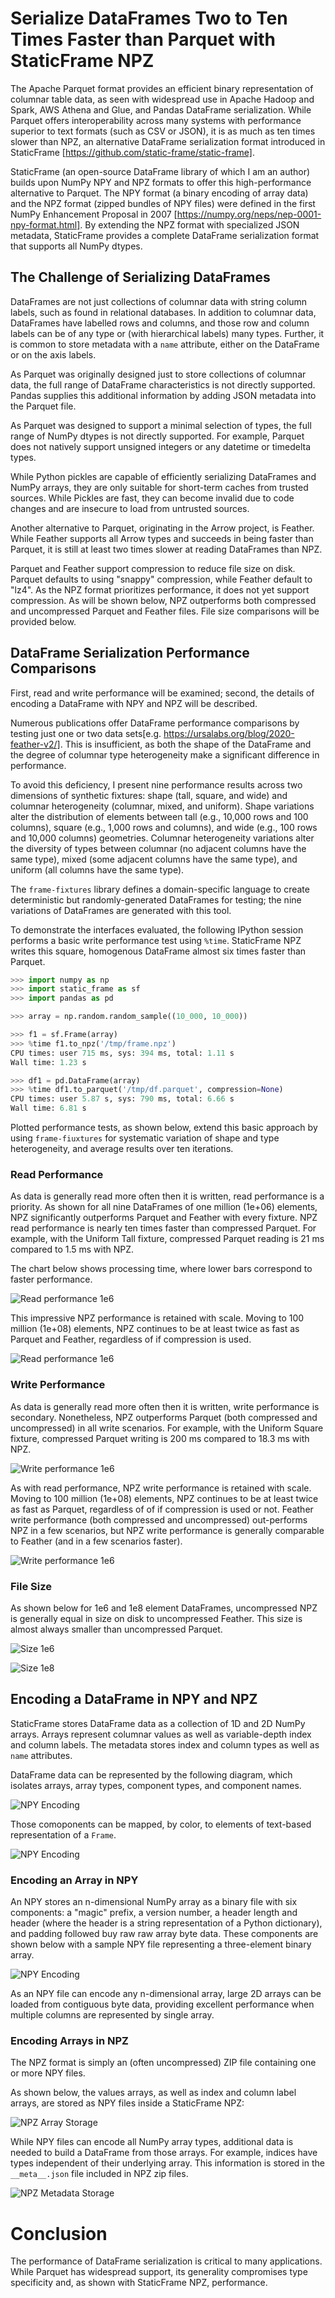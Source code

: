 

<!-- # Read and Write DataFrames Faster than Parquet with StaticFrame NPZ Serialization -->

# Serialize DataFrames Two to Ten Times Faster than Parquet with StaticFrame NPZ


The Apache Parquet format provides an efficient binary representation of columnar table data, as seen with widespread use in Apache Hadoop and Spark, AWS Athena and Glue, and Pandas DataFrame serialization. While Parquet offers interoperability across many systems with performance superior to text formats (such as CSV or JSON), it is as much as ten times slower than NPZ, an alternative DataFrame serialization format introduced in StaticFrame [https://github.com/static-frame/static-frame].

StaticFrame (an open-source DataFrame library of which I am an author) builds upon NumPy NPY and NPZ formats to offer this high-performance alternative to Parquet. The NPY format (a binary encoding of array data) and the NPZ format (zipped bundles of NPY files) were defined in the first NumPy Enhancement Proposal in 2007 [https://numpy.org/neps/nep-0001-npy-format.html]. By extending the NPZ format with specialized JSON metadata, StaticFrame provides a complete DataFrame serialization format that supports all NumPy dtypes.

<!-- As NPY is still the "default" binary representation of NumPy array data, underlying array data in StaticFrame NPZs are directly readable within NumPy. -->


## The Challenge of Serializing DataFrames

DataFrames are not just collections of columnar data with string column labels, such as found in relational databases. In addition to columnar data, DataFrames have labelled rows and columns, and those row and column labels can be of any type or (with hierarchical labels) many types. Further, it is common to store metadata with a ``name`` attribute, either on the DataFrame or on the axis labels.

As Parquet was originally designed just to store collections of columnar data, the full range of DataFrame characteristics is not directly supported. Pandas supplies this additional information by adding JSON metadata into the Parquet file.

As Parquet was designed to support a minimal selection of types, the full range of NumPy dtypes is not directly supported. For example, Parquet does not natively support unsigned integers or any datetime or timedelta types.

While Python pickles are capable of efficiently serializing DataFrames and NumPy arrays, they are only suitable for short-term caches from trusted sources. While Pickles are fast, they can become invalid due to code changes and are insecure to load from untrusted sources.

Another alternative to Parquet, originating in the Arrow project, is Feather. While Feather supports all Arrow types and succeeds in being faster than Parquet, it is still at least two times slower at reading DataFrames than NPZ.

Parquet and Feather support compression to reduce file size on disk. Parquet defaults to using "snappy" compression, while Feather default to "lz4". As the NPZ format prioritizes performance, it does not yet support compression. As will be shown below, NPZ outperforms both compressed and uncompressed Parquet and Feather files. File size comparisons will be provided below.


## DataFrame Serialization Performance Comparisons

First, read and write performance will be examined; second, the details of encoding a DataFrame with NPY and NPZ will be described.

Numerous publications offer DataFrame performance comparisons by testing just one or two data sets[e.g. https://ursalabs.org/blog/2020-feather-v2/]. This is insufficient, as both the shape of the DataFrame and the degree of columnar type heterogeneity make a significant difference in performance.

To avoid this deficiency, I present nine performance results across two dimensions of synthetic fixtures: shape (tall, square, and wide) and columnar heterogeneity (columnar, mixed, and uniform). Shape variations alter the distribution of elements between tall (e.g., 10,000 rows and 100 columns), square (e.g., 1,000 rows and columns), and wide (e.g., 100 rows and 10,000 columns) geometries. Columnar heterogeneity variations alter the diversity of types between columnar (no adjacent columns have the same type), mixed (some adjacent columns have the same type), and uniform (all columns have the same type).

The `frame-fixtures` library defines a domain-specific language to create deterministic but randomly-generated DataFrames for testing; the nine variations of DataFrames are generated with this tool.

To demonstrate the interfaces evaluated, the following IPython session performs a basic write performance test using `%time`. StaticFrame NPZ writes this square, homogenous DataFrame almost six times faster than Parquet.

```python
>>> import numpy as np
>>> import static_frame as sf
>>> import pandas as pd

>>> array = np.random.random_sample((10_000, 10_000))

>>> f1 = sf.Frame(array)
>>> %time f1.to_npz('/tmp/frame.npz')
CPU times: user 715 ms, sys: 394 ms, total: 1.11 s
Wall time: 1.23 s

>>> df1 = pd.DataFrame(array)
>>> %time df1.to_parquet('/tmp/df.parquet', compression=None)
CPU times: user 5.87 s, sys: 790 ms, total: 6.66 s
Wall time: 6.81 s
```

Plotted performance tests, as shown below, extend this basic approach by using ``frame-fiuxtures`` for systematic variation of shape and type heterogeneity, and average results over ten iterations.


### Read Performance

As data is generally read more often then it is written, read performance is a priority. As shown for all nine DataFrames of one million (1e+06) elements, NPZ significantly outperforms Parquet and Feather with every fixture. NPZ read performance is nearly ten times faster than compressed Parquet. For example, with the Uniform Tall fixture, compressed Parquet reading is 21 ms compared to 1.5 ms with NPZ.

The chart below shows processing time, where lower bars correspond to faster performance.

![Read performance 1e6](serialize/serialize-read-linux-1e6.png "1e6 Read Performance")


This impressive NPZ performance is retained with scale. Moving to 100 million (1e+08) elements, NPZ continues to be at least twice as fast as Parquet and Feather, regardless of if compression is used.

![Read performance 1e6](serialize/serialize-read-linux-1e8.png "1e8 Read Performance")



### Write Performance

As data is generally read more often then it is written, write performance is secondary. Nonetheless, NPZ outperforms Parquet (both compressed and uncompressed) in all write scenarios. For example, with the Uniform Square fixture, compressed Parquet writing is 200 ms compared to 18.3 ms with NPZ.


![Write performance 1e6](serialize/serialize-write-linux-1e6.png "1e6 Write Performance")


As with read performance, NPZ write performance is retained with scale. Moving to 100 million (1e+08) elements, NPZ continues to be at least twice as fast as Parquet, regardless of of if compression is used or not. Feather write performance (both compressed and uncompressed) out-performs NPZ in a few scenarios, but NPZ write performance is generally comparable to Feather (and in a few scenarios faster).


![Write performance 1e6](serialize/serialize-write-linux-1e8.png "1e8 Write Performance")


### File Size

As shown below for 1e6 and 1e8 element DataFrames, uncompressed NPZ is generally equal in size on disk to uncompressed Feather. This size is almost always smaller than uncompressed Parquet.

![Size 1e6](serialize/perf-space-1e6.png "1e6 Write Performance")

![Size 1e8](serialize/perf-space-1e8.png "1e8 Write Performance")


## Encoding a DataFrame in NPY and NPZ

StaticFrame stores DataFrame data as a collection of 1D and 2D NumPy arrays. Arrays represent columnar values as well as variable-depth index and column labels. The metadata stores index and column types as well as ``name`` attributes.

DataFrame data can be represented by the following diagram, which isolates arrays, array types, component types, and component names.

![NPY Encoding](serialize/frame.png "NPY Encoding")

Those comoponents can be mapped, by color, to elements of text-based representation of a ``Frame``.

![NPY Encoding](serialize/frame-repr-overlay.png "NPY Encoding")


### Encoding an Array in NPY

An NPY stores an n-dimensional NumPy array as a binary file with six components: a "magic" prefix, a version number, a header length and header (where the header is a string representation of a Python dictionary), and padding followed buy raw raw array byte data. These components are shown below with a sample NPY file representing a three-element binary array.

![NPY Encoding](serialize/npy-components.png "NPY Encoding")

As an NPY file can encode any n-dimensional array, large 2D arrays can be loaded from contiguous byte data, providing excellent performance when multiple columns are represented by single array.

### Encoding Arrays in NPZ

The NPZ format is simply an (often uncompressed) ZIP file containing one or more NPY files.

As shown below, the values arrays, as well as index and column label arrays, are stored as NPY files inside a StaticFrame NPZ:

![NPZ Array Storage](serialize/frame-to-npz.png "NPZ Array Storage")

While NPY files can encode all NumPy array types, additional data is needed to build a DataFrame from those arrays. For example, indices have types independent of their underlying array. This information is stored in the ``__meta__.json`` file included in NPZ zip files.

![NPZ Metadata Storage](serialize/frame-to-meta.png "NPZ Metadata Storage")



# Conclusion

The performance of DataFrame serialization is critical to many applications. While Parquet has widespread support, its generality compromises type specificity and, as shown with StaticFrame NPZ, performance.
